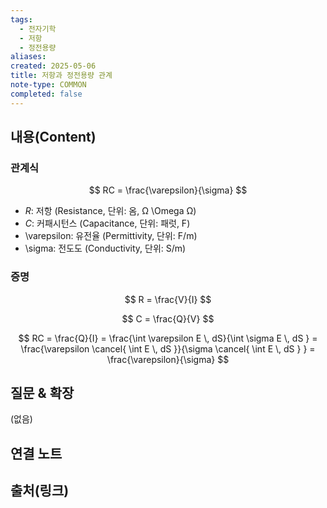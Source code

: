 ```yaml
---
tags:
  - 전자기학
  - 저항
  - 정전용량
aliases: 
created: 2025-05-06
title: 저항과 정전용량 관계
note-type: COMMON
completed: false
---
```


## 내용(Content)

### 관계식

$$
RC = \frac{\varepsilon}{\sigma}
$$

- $R$: 저항 (Resistance, 단위: 옴, Ω \Omega Ω)
- $C$: 커패시턴스 (Capacitance, 단위: 패럿, F)
- \varepsilon: 유전율 (Permittivity, 단위: F/m)
- \sigma: 전도도 (Conductivity, 단위: S/m)
### 증명

$$
R = \frac{V}{I}
$$

$$
C = \frac{Q}{V}
$$

$$
RC = \frac{Q}{I} = \frac{\int \varepsilon E \, dS}{\int \sigma E \, dS } = \frac{\varepsilon \cancel{ \int E \, dS }}{\sigma \cancel{ \int  E \, dS } } = \frac{\varepsilon}{\sigma}
$$

## 질문 & 확장

(없음)

## 연결 노트

## 출처(링크)

